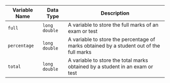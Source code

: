 | Variable Name | Data Type | Description |
| --- | --- | --- |
| `full` | `long double` | A variable to store the full marks of an exam or test |
| `percentage` | `long double` | A variable to store the percentage of marks obtained by a student out of the full marks |
| `total` | `long double` | A variable to store the total marks obtained by a student in an exam or test |
